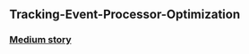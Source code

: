 ## Tracking-Event-Processor-Optimization
### [Medium story](https://medium.com/trendyol-tech/axon-tracking-event-processor-optimization-8baba7946a96)
